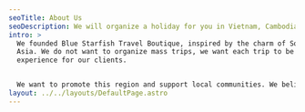 ```yaml
---
seoTitle: About Us
seoDescription: We will organize a holiday for you in Vietnam, Cambodia and Laos.
intro: >
  We founded Blue Starfish Travel Boutique, inspired by the charm of Southeast
  Asia. We do not want to organize mass trips, we want each trip to be a unique
  experience for our clients.


  We want to promote this region and support local communities. We believe that thanks to this we will guarantee you authentic and unforgettable moments in this part of Asia.
layout: ../../layouts/DefaultPage.astro
---
```

